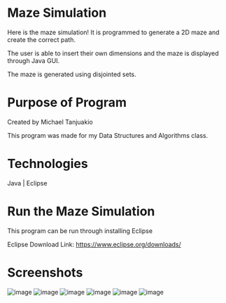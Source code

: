 # Maze Simulation
Here is the maze simulation! It is programmed to generate a 2D maze and create the correct path.

The user is able to insert their own dimensions and the maze is displayed through Java GUI.

The maze is generated using disjointed sets.

# Purpose of Program
Created by Michael Tanjuakio

This program was made for my Data Structures and Algorithms class.

# Technologies
Java | Eclipse

# Run the Maze Simulation
This program can be run through installing Eclipse

Eclipse Download Link: https://www.eclipse.org/downloads/

# Screenshots
![image](https://github.com/Michael-Tanjuakio/maze-simulation/assets/17733456/892114d7-53d8-48f6-b273-55f23e27bed7)
![image](https://github.com/Michael-Tanjuakio/maze-simulation/assets/17733456/860a048e-a9bb-4c2c-87dc-affe748c0216)
![image](https://github.com/Michael-Tanjuakio/maze-simulation/assets/17733456/d65e348d-673b-4320-810f-3646f212d40c)
![image](https://github.com/Michael-Tanjuakio/maze-simulation/assets/17733456/452cd061-2039-4709-b36c-7a0a9686573b)
![image](https://github.com/Michael-Tanjuakio/maze-simulation/assets/17733456/98b4b07e-4cff-4d89-a9cb-9aa672211ef6)
![image](https://github.com/Michael-Tanjuakio/maze-simulation/assets/17733456/598698d0-8ec2-406f-97f4-10d5655c7829)

